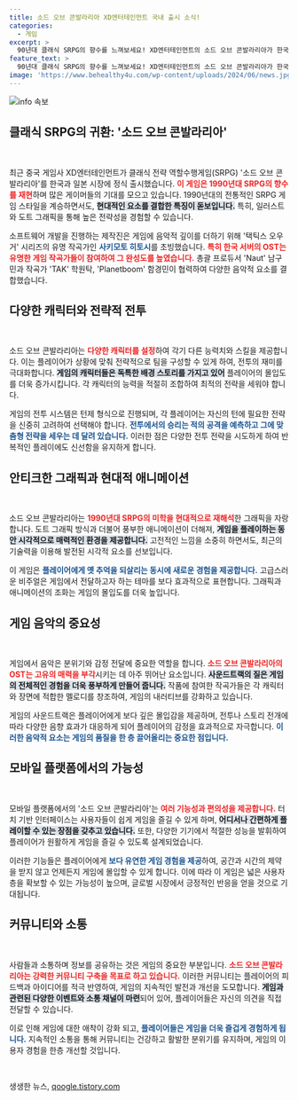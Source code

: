 ```yaml
---
title: 소드 오브 콘발라리아 XD엔터테인먼트 국내 출시 소식!
categories:
  - 게임
excerpt: >
  90년대 클래식 SRPG의 향수를 느껴보세요! XD엔터테인먼트의 소드 오브 콘발라리아가 한국과 일본에 정식 출시되었습니다. 유명 작곡가의 OST와 함께 매력적인 전략 전투를 즐길 기회를 놓치지 마세요!
feature_text: >
  90년대 클래식 SRPG의 향수를 느껴보세요! XD엔터테인먼트의 소드 오브 콘발라리아가 한국과 일본에 정식 출시되었습니다. 유명 작곡가의 OST와 함께 매력적인 전략 전투를 즐길 기회를 놓치지 마세요!
image: 'https://www.behealthy4u.com/wp-content/uploads/2024/06/news.jpg'
---
```


<p><img src="https://www.behealthy4u.com/wp-content/uploads/2024/06/news.jpg" alt="info 속보" /></p>

<h2 data-ke-size="size26">클래식 SRPG의 귀환: '소드 오브 콘발라리아'</h2>

<p data-ke-size="size16">&nbsp;</p>

<p data-ke-size="size16">최근 중국 게임사 XD엔터테인먼트가 클래식 전략 역할수행게임(SRPG) '소드 오브 콘발라리아'를 한국과 일본 시장에 정식 출시했습니다. <b><span style="color: #ee2323;">이 게임은 1990년대 SRPG의 향수를 재현</span></b>하며 많은 게이머들의 기대를 모으고 있습니다. 1990년대의 전통적인 SRPG 게임 스타일을 계승하면서도, <b><span style="background-color: #21538527;">현대적인 요소를 결합한 특징이 돋보입니다.</span></b> 특히, 일러스트와 도트 그래픽을 통해 높은 전략성을 경험할 수 있습니다. </p>

<p data-ke-size="size16">소프트웨어 개발을 진행하는 제작진은 게임에 음악적 깊이를 더하기 위해 '택틱스 오우거' 시리즈의 유명 작곡가인 <b><span style="color: #1a5490;">사키모토 히토시</span></b>를 초빙했습니다. <b><span style="color: #ee2323;">특히 한국 서버의 OST는 유명한 게임 작곡가들이 참여하여 그 완성도를 높였습니다.</span></b> 총괄 프로듀서 'Naut' 남구민과 작곡가 'TAK' 학원탁, 'Planetboom' 함경민이 협력하여 다양한 음악적 요소를 결합했습니다. </p>

<h2 data-ke-size="size26">다양한 캐릭터와 전략적 전투</h2>

<p data-ke-size="size16">&nbsp;</p>

<p data-ke-size="size16">소드 오브 콘발라리아는 <b><span style="color: #ee2323;">다양한 캐릭터를 설정</span></b>하여 각기 다른 능력치와 스킬을 제공합니다. 이는 플레이어가 상황에 맞춰 전략적으로 팀을 구성할 수 있게 하여, 전투의 재미를 극대화합니다. <b><span style="background-color: #21538527;">게임의 캐릭터들은 독특한 배경 스토리를 가지고 있어</span></b> 플레이어의 몰입도를 더욱 증가시킵니다. 각 캐릭터의 능력을 적절히 조합하여 최적의 전략을 세워야 합니다. </p>

<p data-ke-size="size16">게임의 전투 시스템은 턴제 형식으로 진행되며, 각 플레이어는 자신의 턴에 필요한 전략을 신중히 고려하여 선택해야 합니다. <b><span style="color: #1a5490;">전투에서의 승리는 적의 공격을 예측하고 그에 맞춤형 전략을 세우는 데 달려 있습니다.</span></b> 이러한 점은 다양한 전투 전략을 시도하게 하여 반복적인 플레이에도 신선함을 유지하게 합니다. </p>

<h2 data-ke-size="size26">안티크한 그래픽과 현대적 애니메이션</h2>

<p data-ke-size="size16">&nbsp;</p>

<p data-ke-size="size16">소드 오브 콘발라리아는 <b><span style="color: #ee2323;">1990년대 SRPG의 미학을 현대적으로 재해석</span></b>한 그래픽을 자랑합니다. 도트 그래픽 방식과 더불어 풍부한 애니메이션이 더해져, <b><span style="background-color: #21538527;">게임을 플레이하는 동안 시각적으로 매력적인 환경을 제공합니다.</span></b> 고전적인 느낌을 소중히 하면서도, 최근의 기술력을 이용해 발전된 시각적 요소를 선보입니다. </p>

<p data-ke-size="size16">이 게임은 <b><span style="color: #1a5490;">플레이어에게 옛 추억을 되살리는 동시에 새로운 경험을 제공합니다.</span></b> 고급스러운 비주얼은 게임에서 전달하고자 하는 테마를 보다 효과적으로 표현합니다. 그래픽과 애니메이션의 조화는 게임의 몰입도를 더욱 높입니다. </p>

<h2 data-ke-size="size26">게임 음악의 중요성</h2>

<p data-ke-size="size16">&nbsp;</p>

<p data-ke-size="size16">게임에서 음악은 분위기와 감정 전달에 중요한 역할을 합니다. <b><span style="color: #ee2323;">소드 오브 콘발라리아의 OST는 고유의 매력을 부각</span></b>시키는 데 아주 뛰어난 요소입니다. <b><span style="background-color: #21538527;">사운드트랙의 질은 게임의 전체적인 경험을 더욱 풍부하게 만들어 줍니다.</span></b> 작품에 참여한 작곡가들은 각 캐릭터와 장면에 적합한 멜로디를 창조하여, 게임의 내러티브를 강화하고 있습니다. </p>

<p data-ke-size="size16">게임의 사운드트랙은 플레이어에게 보다 깊은 몰입감을 제공하며, 전투나 스토리 전개에 따라 다양한 음향 효과가 대응하게 되어 플레이어의 감정을 효과적으로 자극합니다. <b><span style="color: #1a5490;">이러한 음악적 요소는 게임의 품질을 한 층 끌어올리는 중요한 점입니다.</span></b> </p>

<h2 data-ke-size="size26">모바일 플랫폼에서의 가능성</h2>

<p data-ke-size="size16">&nbsp;</p>

<p data-ke-size="size16">모바일 플랫폼에서의 '소드 오브 콘발라리아'는 <b><span style="color: #ee2323;">여러 기능성과 편의성을 제공합니다.</span></b> 터치 기반 인터페이스는 사용자들이 쉽게 게임을 즐길 수 있게 하며, <b><span style="background-color: #21538527;">어디서나 간편하게 플레이할 수 있는 장점을 갖추고 있습니다.</span></b> 또한, 다양한 기기에서 적절한 성능을 발휘하여 플레이어가 원활하게 게임을 즐길 수 있도록 설계되었습니다. </p>

<p data-ke-size="size16">이러한 기능들은 플레이어에게 <b><span style="color: #1a5490;">보다 유연한 게임 경험을 제공</span></b>하여, 공간과 시간의 제약을 받지 않고 언제든지 게임에 몰입할 수 있게 합니다. 이에 따라 이 게임은 넓은 사용자층을 확보할 수 있는 가능성이 높으며, 글로벌 시장에서 긍정적인 반응을 얻을 것으로 기대됩니다. </p>

<h2 data-ke-size="size26">커뮤니티와 소통</h2>

<p data-ke-size="size16">&nbsp;</p>

<p data-ke-size="size16">사람들과 소통하며 정보를 공유하는 것은 게임의 중요한 부분입니다. <b><span style="color: #ee2323;">소드 오브 콘발라리아는 강력한 커뮤니티 구축을 목표로 하고 있습니다.</span></b> 이러한 커뮤니티는 플레이어의 피드백과 아이디어를 적극 반영하여, 게임의 지속적인 발전과 개선을 도모합니다. <b><span style="background-color: #21538527;">게임과 관련된 다양한 이벤트와 소통 채널이 마련</span></b>되어 있어, 플레이어들은 자신의 의견을 직접 전달할 수 있습니다. </p>

<p data-ke-size="size16">이로 인해 게임에 대한 애착이 강화 되고, <b><span style="color: #1a5490;">플레이어들은 게임을 더욱 즐겁게 경험하게 됩니다.</span></b> 지속적인 소통을 통해 커뮤니티는 건강하고 활발한 분위기를 유지하며, 게임의 이용자 경험을 한층 개선할 것입니다.</p>

<p data-ke-size="size16">&nbsp;</p>
생생한 뉴스, <a href="https://qoogle.tistory.com" rel="dofollow">qoogle.tistory.com</a>


